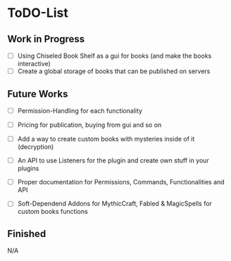 # ToDO-List
## Work in Progress
- [ ] Using Chiseled Book Shelf as a gui for books (and make the books interactive)
- [ ] Create a global storage of books that can be published on servers

## Future Works
- [ ] Permission-Handling for each functionality
- [ ] Pricing for publication, buying from gui and so on
- [ ] Add a way to create custom books with mysteries inside of it (decryption)
- [ ] An API to use Listeners for the plugin and create own stuff in your plugins
- [ ] Proper documentation for Permissions, Commands, Functionalities and API
- [ ] Soft-Dependend Addons for MythicCraft, Fabled & MagicSpells for custom books functions


## Finished
N/A